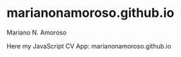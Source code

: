 # marianonamoroso.github.io
Mariano N. Amoroso

Here my JavaScript CV App: marianonamoroso.github.io

